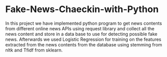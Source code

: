 # Fake-News-Chaeckin-with-Python
 In this project  we have implemented python program to get news contents from different online news APIs using request library and collect all the news content and store in a data base to use for detecting possible fake news.
Afterwards we used Logistic Regression  for training on the features extracted from the news contents from the database using stemming from nltk and Tfidf from sklearn.
